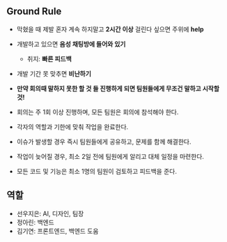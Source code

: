 ## Ground Rule

- 막혔을 때 제발 혼자 계속 하지말고 **2시간 이상** 걸린다 싶으면 주위에 **help**
- 개발하고 있으면 **음성 채팅방에 들어와 있기**
    - 취지: **빠른 피드백**
- 개발 기간 못 맞추면 **비난하기**
- **만약 회의때 말하지 못한 할 것 들 진행하게 되면 팀원들에게 무조건 말하고 시작할 것!**

- 회의는 주 1회 이상 진행하며, 모든 팀원은 회의에 참석해야 한다.
- 각자의 역할과 기한에 맞춰 작업을 완료한다.
  
- 이슈가 발생할 경우 즉시 팀원들에게 공유하고, 문제를 함께 해결한다.
- 작업이 늦어질 경우, 최소 2일 전에 팀원에게 알리고 대체 일정을 마련한다.

- 모든 코드 및 기능은 최소 1명의 팀원이 검토하고 피드백을 준다.


## 역할
- 선우지은: AI, 디자인, 팀장
- 정아린: 백엔드
- 김기연: 프론트엔드, 백엔드 도움
